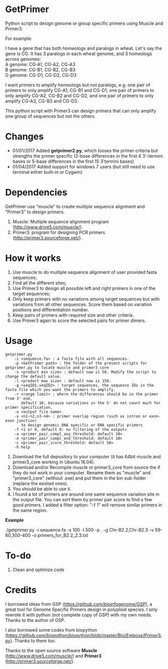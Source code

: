 # GetPrimer
Python script to design genome or group specific primers using Muscle and Primer3.

For example:

I have a gene that has both homeologs and paralogs in wheat. Let's say the gene is CG. It has 3 paralogs in each wheat genome, and 3 homeologs across genomes:  
A genome: CG-A1, CG-A2, CG-A3  
B genome: CG-B1, CG-B2, CG-B3  
D genome: CG-D1, CG-D2, CG-D3

I want primers to amplify homeologs but not paralogs, e.g. one pair of primers to only amplify CG-A1, CG-B1 and CG-D1, one pair of primers to only amplify CG-A2, CG-B2 and CG-D2, and one pair of primers to only amplify CG-A3, CG-B3 and CG-D3.

This python script with Primer3 can design primers that can only amplify one group of sequences but not the others.

# Changes
- 01/01/2017 Added **getprimer2.py**, which looses the primer criteria but strengths the primer specific (2-base differences in the first 4 3'-termini bases or 5-base differences in the first 15 3'termini bases)
- 01/04/2017 Added support for windows 7 users (but still need to use terminal either built-in or Cygwin)

# Dependencies

GetPrimer use "muscle" to create multiple sequence alignment and "Primer3" to design primers.

1. Muscle: Multiple sequence alignment program (http://www.drive5.com/muscle/).
2. Primer3: program for designing PCR primers (http://primer3.sourceforge.net/).

# How it works
1. Use muscle to do multiple sequence alignment of user provided fasta sequences;
2. Find all the different sites;
3. Use Primer3 to design all possible left and right primers in one of the target sequences;
4. Only keep primers with no variations among target sequences but with variations from all other sequences. Score them based on variation positions and differentiation number.
5. Keep pairs of primers with required size and other criteria.
6. Use Primer3 again to score the selected pairs for primer dimers.

# Usage
```
getprimer.py
	-i <sequence.fa> : a fasta file with all sequences.
	-p <GetPrimer path> : the folder of the present scripts for getprimer.py to locate muscle and primer3_core
	-s <product min size> : default now is 50. Modify the script to change the default value.
	-l <product max size> : default now is 150.
	-g <seqID1,seqID2> : target sequences, the sequence IDs in the fasta file which you want the primers to amplify.
	-r <range limit> : where the differences should be in the primer from 3' end, 
	   default 10, because variations in the 5' do not count much for primer specification.
	-o <output file name>
	-v <n1-n2,n3-n4> : primer overlap region (such as intron or exon-exon junction)
	   to design genomic DNA specific or RNA specific primers
	-f <1 or 0, default 0: no filtering of the output>
	-a <primer_pair_compl_any_threshold: default 10>
	-e <primer_pair_compl_end_threshold: default 10>
	-c <primer_pair_score_threshold: default 50>
	-h help
```
1. Download the full depository to your computer (it has 64bit muscle and primer3_core working in Ubuntu 16.04).
2. Download and/or Recompile muscle or primer3_core from source the if they do not work in your computer. Rename them as "muscle" and "primer3_core" (without .exe) and put them in the bin sub-folder (replace the existed ones).
3. You should be able to use it.
4. I found a lot of primers are around one same sequence variaiton site in the output file. You can sort them by primer pair score to find a few good primers. I added a filter option: "-f 1" will remove similar primers in the same region.

**Example**

./getprimer.py -i sequence.fa -s 100 -l 500 -p . -g Chr-B2.2,Chr-B2.3 -v 59-60,300-400 -o primers_for_B2.2_2.3.txt

# To-do
1. Clean and optimize code


# Credits
I borrowed ideas from GSP (https://github.com/bioinfogenome/GSP), a great tool for Genome Specific Primers design in polyploid species. I only rewrote it with python (not complete copy of GSP) with my own needs. Thanks to the author of GSP.

I also borrowed some codes from biopython (https://github.com/biopython/biopython/blob/master/Bio/Emboss/Primer3.py). Thanks to them too.

Thanks to the open source software **Muscle** (http://www.drive5.com/muscle/) and **Primer3** (http://primer3.sourceforge.net/).
